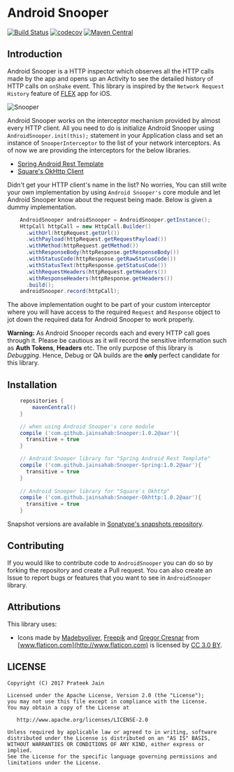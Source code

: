 # Android Snooper

[![Build Status](https://travis-ci.org/jainsahab/AndroidSnooper.svg?branch=master)](https://travis-ci.org/jainsahab/AndroidSnooper) [![codecov](https://codecov.io/gh/jainsahab/AndroidSnooper/branch/master/graph/badge.svg)](https://codecov.io/gh/jainsahab/AndroidSnooper) [![Maven Central](https://img.shields.io/maven-central/v/com.github.jainsahab/Snooper.svg)](https://mvnrepository.com/artifact/com.github.jainsahab/Snooper)

## Introduction
Android Snooper is a HTTP inspector which observes all the HTTP calls made by the app and opens up an Activity to see the detailed history of HTTP calls on `onShake` event. This library is inspired by the `Network Request History` feature of [FLEX](https://github.com/Flipboard/FLEX) app for iOS.

![Snooper](assets/snooper_demo.gif)

Android Snooper works on the interceptor mechanism provided by almost every HTTP client. All you need to do is initialize Android Snooper using `AndroidSnooper.init(this);` statement in your Application class and set an instance of `SnooperInterceptor` to the list of your network interceptors.
As of now we are providing the interceptors for the below libraries.

* [Spring Android Rest Template](http://projects.spring.io/spring-android/)
* [Square's OkHttp Client](https://github.com/square/okhttp)

Didn't get your HTTP client's name in the list? No worries, You can still write your own implementation by using `Android Snooper's` core module and let Android Snooper know about the request being made. Below is given a dummy implementation.
```java
    AndroidSnooper androidSnooper = AndroidSnooper.getInstance();
    HttpCall httpCall = new HttpCall.Builder()
      .withUrl(httpRequest.getUrl())
      .withPayload(httpRequest.getRequestPayload())
      .withMethod(httpRequest.getMethod())
      .withResponseBody(httpResponse.getResponseBody())
      .withStatusCode(httpResponse.getRawStatusCode())
      .withStatusText(httpResponse.getStatusCode())
      .withRequestHeaders(httpRequest.getHeaders())
      .withResponseHeaders(httpResponse.getHeaders())
      .build();
    androidSnooper.record(httpCall);
```
The above implementation ought to be part of your custom interceptor where you will have access to the required `Request` and `Response` object to jot down the required data for Android Snooper to work properly.

**Warning:** As Android Snooper records each and every HTTP call goes through it. Please be cautious as it will record the sensitive information such as **Auth Tokens**, **Headers** etc. The only purpose of this library is *Debugging*. Hence, Debug or QA builds are the **only** perfect candidate for this library.

## Installation
```groovy
    repositories {
        mavenCentral()
    }

    // when using Android Snooper's core module
    compile ('com.github.jainsahab:Snooper:1.0.2@aar'){
      transitive = true
    }

    // Android Snooper library for "Spring Android Rest Template"
    compile ('com.github.jainsahab:Snooper-Spring:1.0.2@aar'){
      transitive = true
    }
    
    // Android Snooper library for "Square's Okhttp"
    compile ('com.github.jainsahab:Snooper-Okhttp:1.0.2@aar'){
      transitive = true
    }
```
Snapshot versions are available in [Sonatype's snapshots repository](https://oss.sonatype.org/content/repositories/snapshots).

## Contributing
If you would like to contribute code to `AndroidSnooper` you can do so by forking the repository and create a Pull request. You can also create an Issue to report bugs or features that you want to see in `AndroidSnooper` library.

## Attributions
This library uses:
* Icons made by [Madebyoliver](http://www.flaticon.com/authors/madebyoliver), [Freepik](http://www.freepik.com) and [Gregor Cresnar](http://www.flaticon.com/authors/gregor-cresnar) from [www.flaticon.com](http://www.flaticon.com) is licensed by <a href="http://creativecommons.org/licenses/by/3.0/" title="Creative Commons BY 3.0" target="_blank">CC 3.0 BY</a>.


LICENSE
-------

```LICENSE
Copyright (C) 2017 Prateek Jain

Licensed under the Apache License, Version 2.0 (the "License");
you may not use this file except in compliance with the License.
You may obtain a copy of the License at

   http://www.apache.org/licenses/LICENSE-2.0

Unless required by applicable law or agreed to in writing, software
distributed under the License is distributed on an "AS IS" BASIS,
WITHOUT WARRANTIES OR CONDITIONS OF ANY KIND, either express or implied.
See the License for the specific language governing permissions and
limitations under the License.
```
